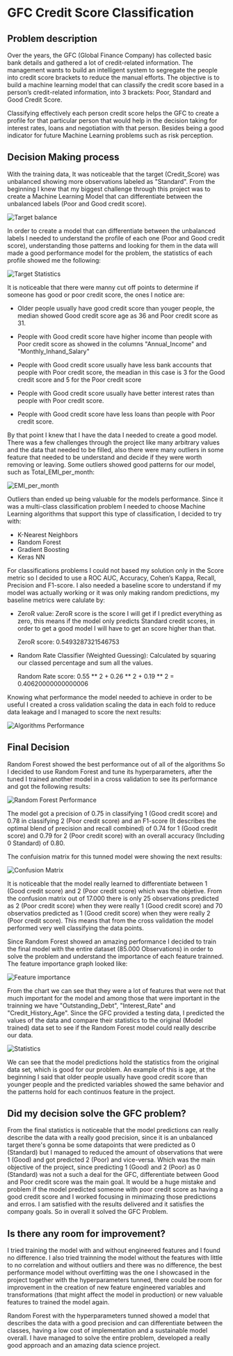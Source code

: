 # GFC Credit Score Classification 

## Problem description 
Over the years, the GFC (Global Finance Company) has collected basic bank details and gathered a lot of credit-related information. The management wants to build an intelligent system to segregate the people into credit score brackets to reduce the manual efforts. The objective is to build a machine learning model that can classify the credit score based in a person’s credit-related information, into 3 brackets: Poor, Standard and Good Credit Score.

Classifying effectively each person credit score helps the GFC to create a profile for that particular person that would help in the decision taking for interest rates, loans and negotiation with that person. Besides being a good indicator for future Machine Learning problems such as risk perception.

## Decision Making process

With the training data, It was noticeable that the target (Credit_Score) was unbalanced showing more observations labeled as "Standard". From the beginning I knew that my biggest challenge through this project was to create a Machine Learning Model that can differentiate between the unbalanced labels (Poor and Good credit score).

![Target balance](https://raw.githubusercontent.com/liamarguedas/credit-score-GFC/main/Summary-Charts/Target%20Balace.png)

In order to create a model that can differentiate between the unbalanced labels I needed to understand the profile of each one (Poor and Good credit score), understanding those patterns and looking for them in the data will made a good performance model for the problem, the statistics of each profile showed me the following:

![Target Statistics](https://raw.githubusercontent.com/liamarguedas/credit-score-GFC/main/Summary-Charts/Target%20Statistics.png)

It is noticeable that there were manny cut off points to determine if someone has good or poor credit score, the ones I notice are:

- Older people usually have good credit score than youger people, the median showed Good credit score age as 36 and Poor credit score as 31.

- People with Good credit score have higher income than people with Poor credit score as showed in the columns "Annual_Income" and "Monthly_Inhand_Salary"

- People with Good credit score usually have less bank accounts that people with Poor credit score, the meadian in this case is 3 for the Good credit score and 5 for the Poor credit score

- People with Good credit score usually have better interest rates than people with Poor credit score.

- People with Good credit score have less loans than people with Poor credit score.

By that point I knew that I have the data I needed to create a good model. There was a few challenges through the project like many arbitrary values and the data that needed to be filled, also there were many outliers in some feature that needed to be understand and decide if they were worth removing or leaving. Some outliers showed good patterns for our model, such as Total_EMI_per_month:

![EMI_per_month](https://raw.githubusercontent.com/liamarguedas/credit-score-GFC/main/Summary-Charts/EMI%20per%20Month.png)

Outliers than ended up being valuable for the models performance. Since it was a multi-class classification problem I needed to choose Machine Learning algorithms that support this type of classification, I decided to try with:

- K-Nearest Neighbors
- Random Forest
- Gradient Boosting
- Keras NN

For classifications problems I could not based my solution only in the Score metric so I decided to use a ROC AUC, Accuracy, Cohen’s Kappa, Recall, Precision and F1-score. I also needed a baseline score to understand if my model was actually working or it was only making random predictions, my baseline metrics were calulate by:

- ZeroR value: ZeroR score is the score I will get if I predict everything as zero, this means if the model only predicts Standard credit scores, in order to get a good model I will have to get an score higher than that.

    ZeroR score: 0.5493287321546753

- Random Rate Classifier (Weighted Guessing): Calculated by squaring our classed percentage and sum all the values.

    Random Rate score: 0.55 ** 2 + 0.26 ** 2 + 0.19 ** 2 = 0.40620000000000006

Knowing what performance the model needed to achieve in order to be useful I created a cross validation scaling the data in each fold to reduce data leakage and I managed to score the next results:

![Algorithms Performance](https://raw.githubusercontent.com/liamarguedas/credit-score-GFC/main/Summary-Charts/Algorithms%20Performance.png)

## Final Decision

Random Forest showed the best performance out of all of the algorithms So I decided to use Random Forest and tune its hyperparameters, after the tuned I trained another model in a cross validation to see its performance and got the following results:

![Random Forest Performance](https://raw.githubusercontent.com/liamarguedas/credit-score-GFC/main/Summary-Charts/Random%20Forest%20Classification%20Report.png)

The model got a precision of 0.75 in classifying 1 (Good credit score) and 0.78 in classifying 2 (Poor credit score) and an F1-score (It describes the optimal blend of precision and recall combined) of 0.74 for 1 (Good credit score) and 0.79 for 2 (Poor credit score) with an overall accuracy (Including 0 Standard) of 0.80.

The confuision matrix for this tunned model were showing the next results:

![Confusion Matrix](https://raw.githubusercontent.com/liamarguedas/credit-score-GFC/main/Summary-Charts/Random%20Forest%20Confusion%20Matrix.png)

It is noticeable that the model really learned to differentiate between 1 (Good credit score) and 2 (Poor credit score) which was the objetive. From the confusion matrix out of 17.000 there is only 25 observations predicted as 2 (Poor credit score) when they were really 1 (Good credit score) and 70 observatios predicted as 1 (Good credit score) when they were really 2 (Poor credit score). This means that from the cross validation the model performed very well classifying the data points.

Since Random Forest showed an amazing performance I decided to train the final model with the entire dataset (85.000 Observations) in order to solve the problem and understand the importance of each feature trainned. The feature importance graph looked like:

![Feature importance](https://raw.githubusercontent.com/liamarguedas/credit-score-GFC/main/Summary-Charts/Random%20Forest%20Feature%20Importance.png)

From the chart we can see that they were a lot of features that were not that much important for the model and among those that were important in the trainning we have "Outstanding_Debt", "Interest_Rate" and "Credit_History_Age". Since the GFC provided a testing data, I predicted the values of the data and compare their statistics to the original (Model trained) data set to see if the Random Forest model could really describe our data.

![Statistics](https://raw.githubusercontent.com/liamarguedas/credit-score-GFC/main/Summary-Charts/Train%20vs%20Test%20Statistics.png)

We can see that the model predictions hold the statistics from the original data set, which is good for our problem. An example of this is age, at the beginning I said that older people usually have good credit score than younger people and the predicted variables showed the same behavior and the patterns hold for each continuos feature in the project. 

## Did my decision solve the GFC problem?

From the final statistics is noticeable that the model predictions can really describe the data with a really good precision, since it is an unbalanced target there's gonna be some datapoints that were predicted as 0 (Standard) but I managed to reduced the amount of observations that were 1 (Good) and got predicted 2 (Poor) and vice-versa. Which was the main objective of the project, since predicting 1 (Good) and 2 (Poor) as 0 (Standard) was not a such a deal for the GFC, differentiate between Good and Poor credit score was the main goal. It would be a huge mistake and problem if the model predicted someone with poor credit score as having a good credit score and I worked focusing in minimazing those predictions and erros. I am satisfied with the results delivered and it satisfies the company goals. So in overall it solved the GFC Problem.

## Is there any room for improvement?

I tried training the model with and without engineered features and I found no difference. I also tried trainning the model without the features with little to no correlation and without outliers and there was no difference, the best performance model without overfitting was the one I showcased in the project together with the hyperparameters tunned, there could be room for improvement in the creation of new feature engineered variables and transformations (that might affect the model in production) or new valuable features to trained the model again.

Random Forest with the hyperparameters tunned showed a model that describes the data with a good precision and can differentiate between the classes, having a low cost of implementation and a sustainable model overall. I have managed to solve the entire problem, developed a really good approach and an amazing data science project.
